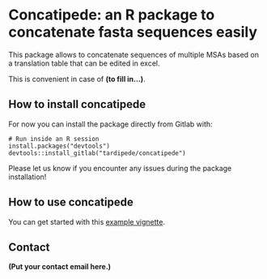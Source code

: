 # Concatipede: an R package to concatenate fasta sequences easily

This package allows to concatenate sequences of multiple MSAs based on a translation table that can be edited in excel.

This is convenient in case of **(to fill in...)**.

## How to install concatipede

For now you can install the package directly from Gitlab with:

```
# Run inside an R session
install.packages("devtools")
devtools::install_gitlab("tardipede/concatipede")
```

Please let us know if you encounter any issues during the package installation!

## How to use concatipede

You can get started with this [example vignette](https://tardipede.gitlab.io/concatipede/articles/010-package-usage.html).

## Contact

**(Put your contact email here.)**
